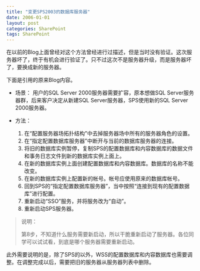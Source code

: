 ```yaml
---
title: "变更SPS2003的数据库服务器"
date: 2006-01-01
layout: post
categories: SharePoint
tags: SharePoint
---
```


在以前的Blog上面曾经对这个方法曾经进行过描述，但是当时没有验证。这次服务器坏了，终于有机会进行验证了。只不过这次不是服务器升级，而是服务器坏了，要换成新的服务器。

下面是引用的原来Blog内容。

* 场景：
  用户的SQL Server 2000服务器需要扩容，原本想做SQL Server服务器群，后来客户决定从新建SQL Server服务器，SPS使用新的SQL Server 2000服务器。

* 方法：

  1. 在“配置服务器场拓扑结构”中去掉服务器场中所有的服务器角色的设置。
  2. 在“指定配置数据库服务器”中断开与当前的数据库服务器的连接。
  3. 将旧的数据库实例暂停，复制SPS的配置数据库和内容数据库的数据文件和事务日志文件到新的数据库实例上面上。
  4. 在新的数据库实例上面创建配置数据库和内容数据库。数据库的名称不能改变。
  5. 在新的数据库实例上配置新的帐号。帐号应使用原来的数据库帐号。
  6. 回到SPS的“指定配置数据库服务器”，当中按照“连接到现有的配置数据库”进行配置。
  7. 重新启动“SSO”服务，并将服务改为“自动”。
  8. 重新启动SPS服务器。

> 说明：
>
> 第8步，不知道什么服务需要新启动，所以干脆重新启动了服务器。各位同学可以试试看，到底是哪个服务器需要重新启动。

此外需要说明的是，除了SPS的以外，WSS的配置数据库和内容数据库也需要调整。在调整完成以后，需要把旧的服务器从服务器列表中删除。